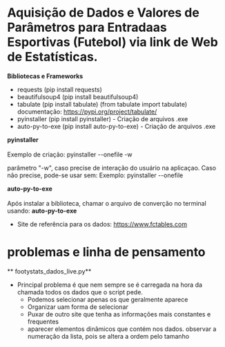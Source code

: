 # Aquisição de Dados e Valores de Parâmetros para Entradaas Esportivas (Futebol) via link de Web de Estatísticas.

**Bibliotecas e Frameworks**

- requests (pip install requests)
- beautifulsoup4 (pip install beautifulsoup4) 
- tabulate (pip install tabulate) (from tabulate import tabulate)
  documentação: https://pypi.org/project/tabulate/
- pyinstaller (pip install pyinstaller) - Criação de arquivos .exe
- auto-py-to-exe (pip install auto-py-to-exe) - Criação de arquivos .exe


**pyinstaller**</br></br>
Exemplo de criação: pyinstaller --onefile -w <nome do arquivo>

parâmetro "-w", caso precise de interação do usuário na aplicaçao. Caso não precise, pode-se usar sem:
Exemplo:
  pyinstaller --onefile <nome do arquivo>

**auto-py-to-exe**</br></br>
Após instalar a biblioteca, chamar o arquivo de converção no terminal usando: <b>auto-py-to-exe</b>



- Site de referência para os dados: https://www.fctables.com

# problemas e linha de pensamento

** footystats_dados_live.py**

- Principal problema é que nem sempre se é carregada na hora da chamada todos os dados que o script pede.
    - Podemos selecionar apenas os que geralmente aparece
    - Organizar uam forma de selecionar
    - Puxar de outro site que tenha as informações mais constantes e frequentes
    - aparecer elementos dinâmicos que contém nos dados. observar a numeração da lista, pois se altera a ordem pelo tamanho